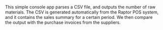 This simple console app parses a CSV file, and outputs the number of raw materials.
The CSV is generated automatically from the Raptor POS system, and it contains the sales summary for a certain period.
We then compare the output with the purchase invoices from the suppliers.
